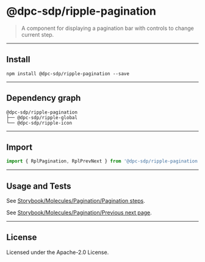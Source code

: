 <!-- GENERATED_DOCS -->
# @dpc-sdp/ripple-pagination

> A component for displaying a pagination bar with controls to change current
step.

--------------------------------------------------------------------------------

## Install

```shell
npm install @dpc-sdp/ripple-pagination --save
```

--------------------------------------------------------------------------------

## Dependency graph

```shell
@dpc-sdp/ripple-pagination
├── @dpc-sdp/ripple-global
└── @dpc-sdp/ripple-icon
```

--------------------------------------------------------------------------------

## Import

```js
import { RplPagination, RplPrevNext } from '@dpc-sdp/ripple-pagination'
```

--------------------------------------------------------------------------------

## Usage and Tests

See [Storybook/Molecules/Pagination/Pagination steps](https://ripple.sdp.vic.gov.au/?path=/story/molecules-pagination--pagination-steps).

See [Storybook/Molecules/Pagination/Previous next page](https://ripple.sdp.vic.gov.au/?path=/story/molecules-pagination--previous-next-page).

--------------------------------------------------------------------------------

## License

Licensed under the Apache-2.0 License.

<!-- /GENERATED_DOCS -->
